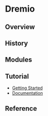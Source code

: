 # Dremio

## Overview
## History
## Modules

## Tutorial
- [Getting Started](https://www.dremio.com/get-started-software/)
- [Documentation](https://docs.dremio.com/current/)

## Reference